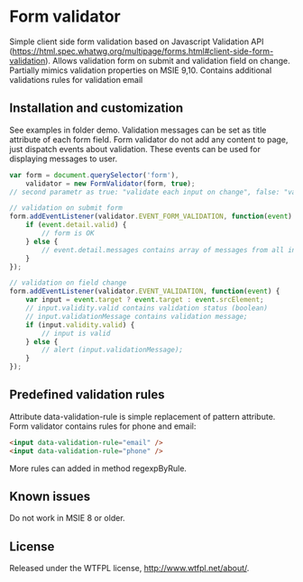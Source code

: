 # Form validator

Simple client side form validation based on Javascript Validation API
(https://html.spec.whatwg.org/multipage/forms.html#client-side-form-validation).
Allows validation form on submit and validation field on change.
Partially mimics validation properties on MSIE 9,10.
Contains additional validations rules for validation email

## Installation  and  customization

See examples in folder demo.
Validation messages can be set as title attribute of each form field.
Form validator do not add any content to page, just dispatch events about validation. These events can be used for
displaying messages to user.

```javascript
var form = document.querySelector('form'),
	validator = new FormValidator(form, true);
// second parametr as true: "validate each input on change", false: "validate on form submit only" 	

// validation on submit form
form.addEventListener(validator.EVENT_FORM_VALIDATION, function(event) {
	if (event.detail.valid) {
		// form is OK
	} else {
		// event.detail.messages contains array of messages from all invalid fields
	}
});

// validation on field change
form.addEventListener(validator.EVENT_VALIDATION, function(event) {
	var input = event.target ? event.target : event.srcElement;	
	// input.validity.valid contains validation status (boolean)
	// input.validationMessage contains validation message;
	if (input.validity.valid) {
		// input is valid
	} else {
	    // alert (input.validationMessage);	
	} 
});
```

## Predefined validation rules
Attribute data-validation-rule is simple replacement of pattern attribute. Form validator contains rules for phone and email:
```html
<input data-validation-rule="email" />
<input data-validation-rule="phone" />
```
More rules can added in method regexpByRule.

## Known issues
Do not work in MSIE 8 or older.

## License
Released under the WTFPL license, http://www.wtfpl.net/about/.
